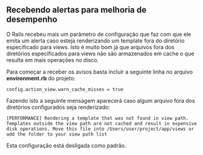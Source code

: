 ## Recebendo alertas para melhoria de desempenho

O Rails recebeu mais um parâmetro de configuração que faz com que ele emita um alerta caso esteja renderizando um template fora do diretório especificado para views. Isto é muito bom já que arquivos fora dos diretórios especificados para views não são armazenados em cache o que resulta em mais operações no disco.

Para começar a receber os avisos basta incluir a seguinte linha no arquivo **environment.rb** do projeto:

	config.action_view.warn_cache_misses = true

Fazendo isto a seguinte mensagem aparecerá caso algum arquivo fora dos diretórios configurados seja renderizado:

`[PERFORMANCE] Rendering a template that was
not found in view path. Templates outside the view path are
not cached and result in expensive disk operations. Move this
file into /Users/user/project/app/views or add the folder to your
view path list`

Esta configuração está desligada como padrão.
